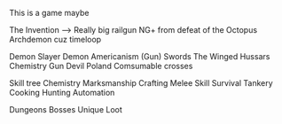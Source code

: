 This is a game maybe

The Invention --> Really big railgun
NG+ from defeat of the Octopus Archdemon cuz timeloop

Demon Slayer Demon
Americanism (Gun)
Swords
The Winged Hussars
Chemistry
Gun Devil
Poland
Comsumable crosses

Skill tree
Chemistry
Marksmanship
Crafting
Melee Skill
Survival
Tankery
Cooking
Hunting
Automation

Dungeons
Bosses
Unique Loot
